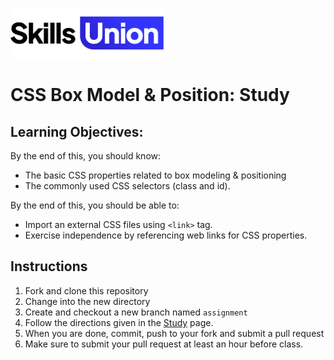 [<img src="assets/images/su-logo.png" alt="Skills Union Logo" height="80px" />](https://www.skillsunion.com/)

# CSS Box Model & Position: Study

## Learning Objectives:
By the end of this, you should know:
- The basic CSS properties related to box modeling & positioning
- The commonly used CSS selectors (class and id).

By the end of this, you should be able to:
- Import an external CSS files using `<link>` tag.
- Exercise independence by referencing web links for CSS properties.

## Instructions

1. Fork and clone this repository
2. Change into the new directory
3. Create and checkout a new branch named `assignment`
4. Follow the directions given in the [Study](https://github.com/SkillsUnion/css-box-model-and-positioning-study/blob/main/study.md) page.
5. When you are done, commit, push to your fork and submit a pull request
6. Make sure to submit your pull request at least an hour before class.
